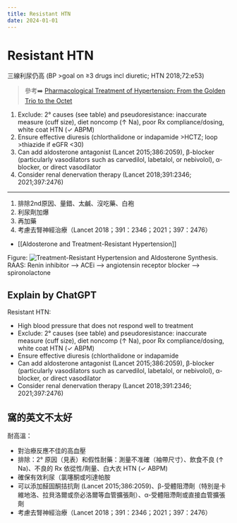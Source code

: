 ```yaml
---
title: Resistant HTN
date: 2024-01-01
---
```

# Resistant HTN

三線利尿仍高
(BP >goal on ≥3 drugs incl diuretic; HTN 2018;72:e53)

> 參考➡️ [Pharmacological Treatment of Hypertension: From the Golden Trio to the Octet](https://www.scielo.br/j/abc/a/cCSYtw9hmpkTPXJQwyhdvYJ/citation/?lang=en)

1. Exclude: 2° causes (see table) and pseudoresistance: inaccurate measure (cuff size), diet noncomp (↑ Na), poor Rx compliance/dosing, white coat HTN (✓ ABPM)
2. Ensure effective diuresis (chlorthalidone or indapamide >HCTZ; loop >thiazide if eGFR <30)
3. Can add aldosterone antagonist (Lancet 2015;386:2059), β-blocker (particularly vasodilators such as carvedilol, labetalol, or nebivolol), α-blocker, or direct vasodilator
4. Consider renal denervation therapy (Lancet 2018;391:2346; 2021;397:2476)

---

1. 排除2nd原因、量錯、太鹹、沒吃藥、白袍
2. 利尿劑加爆
3. 再加藥
4. 考慮去腎神經治療（Lancet 2018；391：2346；2021；397：2476）


* [[Aldosterone and Treatment-Resistant Hypertension]]

Figure: ![Treatment-Resistant Hypertension and Aldosterone Synthesis.](https://i.imgur.com/JW13lv1.jpg)
RAAS: Renin inhibitor --> ACEi --> angiotensin receptor blocker  --> spironolactone


## Explain by ChatGPT

Resistant HTN:

- High blood pressure that does not respond well to treatment
- Exclude: 2° causes (see table) and pseudoresistance: inaccurate measure (cuff size), diet noncomp (↑ Na), poor Rx compliance/dosing, white coat HTN (✓ ABPM)
- Ensure effective diuresis (chlorthalidone or indapamide
- Can add aldosterone antagonist (Lancet 2015;386:2059), β-blocker (particularly vasodilators such as carvedilol, labetalol, or nebivolol), α-blocker, or direct vasodilator
- Consider renal denervation therapy (Lancet 2018;391:2346; 2021;397:2476)

## 窩的英文不太好

耐高溫：

- 對治療反應不佳的高血壓
- 排除：2° 原因（見表）和假性耐藥：測量不准確（袖帶尺寸）、飲食不良 (↑ Na)、不良的 Rx 依從性/劑量、白大衣 HTN (✓ ABPM)
- 確保有效利尿（氯噻酮或吲達帕胺
- 可以添加醛固酮拮抗劑 (Lancet 2015;386:2059)、β-受體阻滯劑（特別是卡維地洛、拉貝洛爾或奈必洛爾等血管擴張劑）、α-受體阻滯劑或直接血管擴張劑
- 考慮去腎神經治療（Lancet 2018；391：2346；2021；397：2476）

